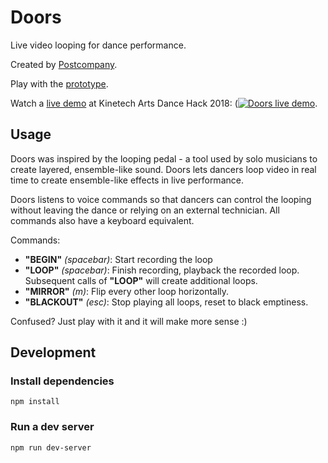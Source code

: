 # Doors

Live video looping for dance performance.

Created by [Postcompany](https://www.instagram.com/postcompany_dance/).

Play with the [prototype](https://jonahkagan.github.io/doors/app.html).

Watch a [live demo](https://youtu.be/AFCVGjlOK5w) at Kinetech Arts Dance Hack 2018:
([![Doors live demo](http://img.youtube.com/vi/AFCVGjlOK5w/0.jpg)](https://youtu.be/AFCVGjlOK5w).

## Usage

Doors was inspired by the looping pedal - a tool used by solo musicians to create layered, ensemble-like sound. Doors lets dancers loop video in real time to create ensemble-like effects in live performance.

Doors listens to voice commands so that dancers can control the looping without leaving the dance or relying on an external technician. All commands also have a keyboard equivalent.

Commands:
- **"BEGIN"** _(spacebar)_: Start recording the loop
- **"LOOP"** _(spacebar)_: Finish recording, playback the recorded loop. Subsequent calls of **"LOOP"** will create additional loops.
- **"MIRROR"** _(m)_: Flip every other loop horizontally.
- **"BLACKOUT"** _(esc)_: Stop playing all loops, reset to black emptiness.

Confused? Just play with it and it will make more sense :)

## Development

### Install dependencies

    npm install

### Run a dev server

    npm run dev-server
